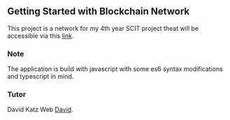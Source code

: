 ## Getting Started with Blockchain Network

This project is a network for my 4th year SCIT project theat will be accessible via this [link](https://#.com/).

### Note 

The application is build with javascript with some es6 syntax  modifications and typescript in mind.

### Tutor

David Katz
Web [David](https://davidtkatz.com/).


